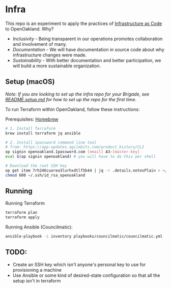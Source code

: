 # Infra

This repo is an experiment to apply the practices of [Infrastructure as Code][1] to OpenOakland. Why?

* *Inclusivity* - Being transparent in our operations promotes collaboration and involvement of many.
* *Documentation* - We will have documentation in source code about why infrastructure changes were made.
* *Sustainability* - With better documentation and better participation, we will build a more sustainable organization.

## Setup (macOS)
_*Note:* If you are looking to set up the infra repo for your Brigade, see [README.setup.md][setup] for how to set up the repo for the first time._

To run Terraform within OpenOakland, follow these instructions:

Prerequisites: [Homebrew][2]

```bash
# 1. Install Terraform
brew install terraform jq ansible

# 2. Install 1password command line tool
# from: https://app-updates.agilebits.com/product_history/CLI
op signin openoakland.1password.com [email] A3-[master-key]
eval $(op signin openoakland) # you will have to do this per shell

# Download the root SSH key
op get item 7rh246cuoreo3lurhxdtlf5b44 | jq -r .details.notesPlain > ~/.ssh/id_rsa_openoakland
chmod 600 ~/.ssh/id_rsa_openoakland
```

[1]: https://en.wikipedia.org/wiki/Infrastructure_as_Code
[2]: https://brew.sh/
[setup]: https://github.com/openoakland/infra/blob/master/README.setup.md


## Running

Running Terraform
```bash
terraform plan
terraform apply
```

Running Ansible (Councilmatic):
```bash
ansible-playbook -i inventory playbooks/councilmatic/councilmatic.yml
```

## TODO:
* Create an SSH key which isn't anyone's personal key to use for provisioning a machine
* Use Ansible or some kind of desired-state configuration so that all the setup isn't in terraform

